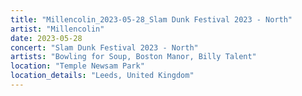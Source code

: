 ```yaml
---
title: "Millencolin_2023-05-28_Slam Dunk Festival 2023 - North"
artist: "Millencolin"
date: 2023-05-28
concert: "Slam Dunk Festival 2023 - North"
artists: "Bowling for Soup, Boston Manor, Billy Talent"
location: "Temple Newsam Park"
location_details: "Leeds, United Kingdom"
---
```

